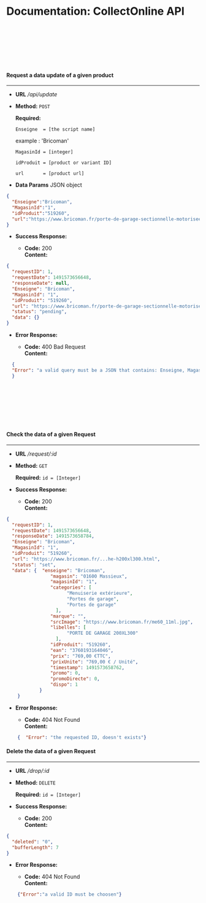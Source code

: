 # Documentation: CollectOnline API

<br><br><br>
<br><br><br>











#### __Request a data update  of a given product__
___


* **URL**
  _/api/update_

* **Method:**
 `POST`

   **Required:**


   `Enseigne  = [the script name]`

   example : 'Bricoman'

   `MagasinId = [integer]`

   `idProduit = [product or variant ID]`

   `url       = [product url]`





* **Data Params**
	JSON object

```json
{
  "Enseigne":"Bricoman",
  "MagasinId":"1",
  "idProduit":"519260",
  "url":"https://www.bricoman.fr/porte-de-garage-sectionnelle-motorisee-blanche-h200xl300.html"
}
```

* **Success Response:**

  * **Code:** 200 <br />
    **Content:**

```json
{
  "requestID": 1,
  "requestDate": 1491573656648,
  "responseDate": null,
  "Enseigne": "Bricoman",
  "MagasinId": "1",
  "idProduit": "519260",
  "url": "https://www.bricoman.fr/porte-de-garage-sectionnelle-motorisee-blanche-h200xl300.html",
  "status": "pending",
  "data": {}
}
```


* **Error Response:**

   * **Code:** 400 Bad Request <br />
    **Content:**

```json
  {
  "Error": "a valid query must be a JSON that contains: Enseigne, MagasinId, idProduit and url"
  }
```


<br><br><br>
<br><br><br>


#### __Check the data of a given Request__
___
* **URL**
  _/request/:id_

* **Method:**
 `GET`

   **Required:**
   `id = [Integer]`

* **Success Response:**

  * **Code:** 200 <br />
    **Content:**

```json
{
  "requestID": 1,
  "requestDate": 1491573656648,
  "responseDate": 1491573658784,
  "Enseigne": "Bricoman",
  "MagasinId": "1",
  "idProduit": "519260",
  "url": "https://www.bricoman.fr/...he-h200xl300.html",
  "status": "set",
  "data": {  "enseigne": "Bricoman",
			    "magasin": "01600 Massieux",
			    "magasinId": "1",
			    "categories": [
				      "Menuiserie extérieure",
				      "Portes de garage",
				      "Portes de garage"
				  ],
			    "marque": "",
			    "srcImage": "https://www.bricoman.fr/me60_11ml.jpg",
			    "libelles": [
				      "PORTE DE GARAGE 200XL300"
				  ],
			    "idProduit": "519260",
			    "ean": "3760193164046",
			    "prix": "769,00 €TTC",
			    "prixUnite": "769,00 € / Unité",
			    "timestamp": 1491573658762,
			    "promo": 0,
			    "promoDirecte": 0,
			    "dispo": 1
			}
	}
```


* **Error Response:**

   * **Code:** 404 Not Found <br />
    **Content:**

```json
    {  "Error": "the requested ID, doesn't exists"}
```



#### __Delete the data of a given Request__
___
* **URL**
  _/drop/:id_

* **Method:**
 `DELETE`

   **Required:**
   `id = [Integer]`

* **Success Response:**

  * **Code:** 200 <br />
    **Content:**

```json
{
  "deleted": "0",
  "bufferLength": 7
}
```


* **Error Response:**

   * **Code:** 404 Not Found <br />
    **Content:**

```json
    {"Error":"a valid ID must be choosen"}
```
